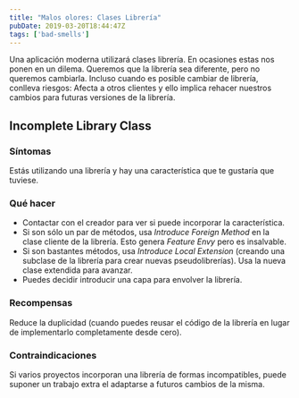 ```yaml
---
title: "Malos olores: Clases Librería"
pubDate: 2019-03-20T18:44:47Z
tags: ['bad-smells']
---
```

Una aplicación moderna utilizará clases librería. En ocasiones estas nos ponen en un dilema. Queremos que la librería sea diferente, pero no queremos cambiarla. Incluso cuando es posible cambiar de librería, conlleva riesgos: Afecta a otros clientes y ello implica rehacer nuestros cambios para futuras versiones de la librería.

## Incomplete Library Class
### Síntomas

Estás utilizando una librería y hay una característica que te gustaría que tuviese.

### Qué hacer

* Contactar con el creador para ver si puede incorporar la característica.
* Si son sólo un par de métodos, usa *Introduce Foreign Method* en la clase cliente de la librería. Esto genera *Feature Envy* pero es insalvable.
* Si son bastantes métodos, usa *Introduce Local Extension* (creando una subclase de la librería para crear nuevas pseudolibrerías). Usa la nueva clase extendida para avanzar.
* Puedes decidir introducir una capa para envolver la librería.

### Recompensas

Reduce la duplicidad (cuando puedes reusar el código de la librería en lugar de implementarlo completamente desde cero).

### Contraindicaciones

Si varios proyectos incorporan una librería de formas incompatibles, puede suponer un trabajo extra el adaptarse a futuros cambios de la misma.